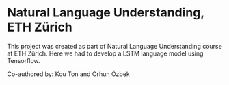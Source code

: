 # Natural Language Understanding, ETH Zürich

This project was created as part of Natural Language Understanding course at ETH Zürich. Here we had to develop a LSTM language model using Tensorflow.

Co-authored by: Kou Ton and Orhun Özbek

